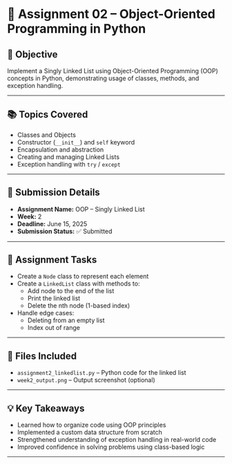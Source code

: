 # 📘 Assignment 02 – Object-Oriented Programming in Python

## 📌 Objective
Implement a Singly Linked List using Object-Oriented Programming (OOP) concepts in Python, demonstrating usage of classes, methods, and exception handling.

---

## 📚 Topics Covered
- Classes and Objects
- Constructor (`__init__`) and `self` keyword
- Encapsulation and abstraction
- Creating and managing Linked Lists
- Exception handling with `try` / `except`

---

## 📝 Submission Details
- **Assignment Name:** OOP – Singly Linked List  
- **Week:** 2  
- **Deadline:** June 15, 2025  
- **Submission Status:** ✅ Submitted

---

## 🧪 Assignment Tasks
- Create a `Node` class to represent each element
- Create a `LinkedList` class with methods to:
  - Add node to the end of the list
  - Print the linked list
  - Delete the nth node (1-based index)
- Handle edge cases:
  - Deleting from an empty list
  - Index out of range

---

## 📁 Files Included
- `assignment2_linkedlist.py` – Python code for the linked list
- `week2_output.png` – Output screenshot (optional)

---

## 💡 Key Takeaways
- Learned how to organize code using OOP principles  
- Implemented a custom data structure from scratch  
- Strengthened understanding of exception handling in real-world code  
- Improved confidence in solving problems using class-based logic

---
